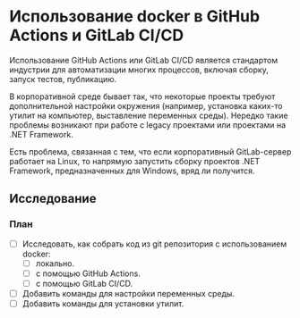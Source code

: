 # Использование docker в GitHub Actions и GitLab CI/CD

Использование GitHub Actions или GitLab CI/CD является стандартом индустрии для автоматизации многих процессов, включая сборку, запуск тестов, публикацию.

В корпоративной среде бывает так, что некоторые проекты требуют дополнительной настройки окружения (например, установка каких-то утилит на компьютер, выставление переменных среды). Нередко такие проблемы возникают при работе с legacy проектами или проектами на .NET Framework.

Есть проблема, связанная с тем, что если корпоративный GitLab-сервер работает на Linux, то напрямую запустить сборку проектов .NET Framework, предназначенных для Windows, вряд ли получится. 

## Исследование

### План

- [ ] Исследовать, как собрать код из git репозитория с использованием docker:
    - [ ] локально.
    - [ ] с помощью GitHub Actions.
    - [ ] с помощью GitLab CI/CD.
- [ ] Добавить команды для настройки переменных среды.
- [ ] Добавить команды для установки утилит.
